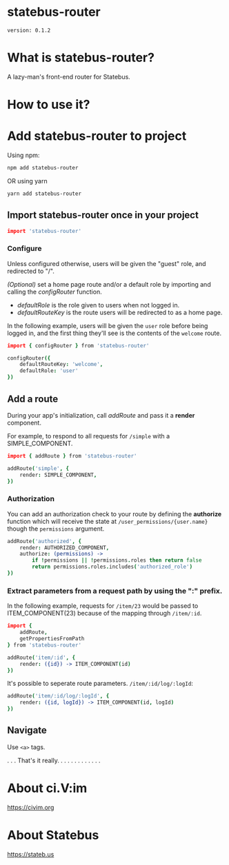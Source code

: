 # statebus-router
`version: 0.1.2`

# What is statebus-router?
A lazy-man's front-end router for Statebus. 

# How to use it?
# Add statebus-router to project
Using npm:
```bash
npm add statebus-router
```

OR using yarn

```bash
yarn add statebus-router
```

## Import statebus-router once in your project
```coffee
import 'statebus-router'
```


### Configure
Unless configured otherwise, users will be given the "guest" role, and redirected to "/".

*(Optional)* set a home page route and/or a default role by importing and calling the _configRouter_ function.

- _defaultRole_ is the role given to users when not logged in.
- _defaultRouteKey_ is the route users will be redirected to as a home page.

In the following example, users will be given the `user` role before being logged in, and the first thing they'll see is the contents of the `welcome` route.


```coffee
import { configRouter } from 'statebus-router'

configRouter({
    defaultRouteKey: 'welcome',
    defaultRole: 'user'
})
```

## Add a route 
During your app's initialization, call _addRoute_ and pass it a **render** component.

For example, to respond to all requests for `/simple` with a SIMPLE_COMPONENT.

```coffee
import { addRoute } from 'statebus-router'

addRoute('simple', {
    render: SIMPLE_COMPONENT,
}) 
```

### Authorization
You can add an authorization check to your route by defining the **authorize** function which will receive the state at `/user_permissions/{user.name}` though the `permissions` argument.

```coffee
addRoute('authorized', {
    render: AUTHORIZED_COMPONENT,
    authorize: (permissions) ->
        if !permissions || !permissions.roles then return false
        return permissions.roles.includes('authorized_role')
})
```

### Extract parameters from a request path by using the ":" prefix.

In the following example, requests for `/item/23` would be passed to ITEM_COMPONENT(23) because of the mapping through `/item/:id`.

```coffee
import { 
    addRoute, 
    getPropertiesFromPath
} from 'statebus-router'

addRoute('item/:id', {
    render: ({id}) -> ITEM_COMPONENT(id)
})
```

It's possible to seperate route parameters.  `/item/:id/log/:logId`:

```coffee
addRoute('item/:id/log/:logId', {
    render: ({id, logId}) -> ITEM_COMPONENT(id, logId)
})
```

## Navigate
Use `<a>` tags.

.
.
.
That's it really.
.
.
.
.
.
.
.
.
.
.
.
.

# About ci.V:im
https://civim.org

# About Statebus
https://stateb.us
